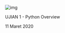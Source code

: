 ![img](https://www.purwadhika.com/logopwdk-03.0909d879.png)

UJIAN 1 - Python Overview 

11 Maret 2020
